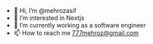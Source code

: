 - 👋 Hi, I’m @mehrozasif
- 👀 I’m interested in Nextjs
- 🌱 I’m currently working as a software engineer
- 📫 How to reach me 777mehroz@gmail.com

<!---
mehrozasif/mehrozasif is a ✨ special ✨ repository because its `README.md` (this file) appears on your GitHub profile.
You can click the Preview link to take a look at your changes.
--->
